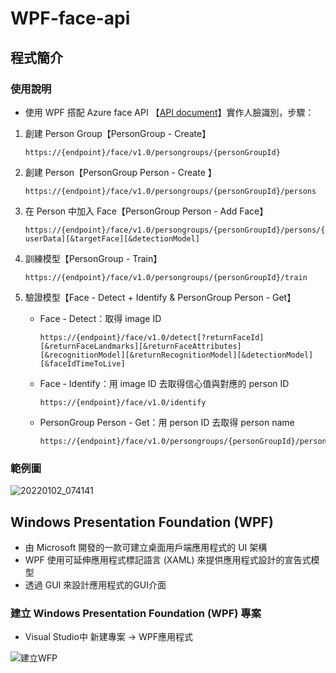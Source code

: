 # WPF-face-api
## 程式簡介
### 使用說明
* 使用 WPF 搭配 Azure face API 【[API document](https://dev.cognitive.azure.cn/docs/services/563879b61984550e40cbbe8d/operations/563879b61984550f30395236)】實作人臉識別，步驟：
1. 創建 Person Group【PersonGroup - Create】
   ```
   https://{endpoint}/face/v1.0/persongroups/{personGroupId}
   ```
   
3. 創建 Person【PersonGroup Person - Create  】
   ```
   https://{endpoint}/face/v1.0/persongroups/{personGroupId}/persons
   ```
   
5. 在 Person 中加入 Face【PersonGroup Person - Add Face】
   ```
   https://{endpoint}/face/v1.0/persongroups/{personGroupId}/persons/{personId}/persistedFaces[?userData][&targetFace][&detectionModel]
   ```
   
7. 訓練模型【PersonGroup - Train】
   ```
   https://{endpoint}/face/v1.0/persongroups/{personGroupId}/train
   ```
   
9. 驗證模型【Face - Detect + Identify & PersonGroup Person - Get】
    * Face - Detect：取得 image ID
       ```
       https://{endpoint}/face/v1.0/detect[?returnFaceId][&returnFaceLandmarks][&returnFaceAttributes][&recognitionModel][&returnRecognitionModel][&detectionModel][&faceIdTimeToLive]
       ```
       
    * Face - Identify：用 image ID 去取得信心值與對應的 person ID
      ```
      https://{endpoint}/face/v1.0/identify
      ```
    * PersonGroup Person - Get：用 person ID 去取得 person name
      ```
      https://{endpoint}/face/v1.0/persongroups/{personGroupId}/persons/{personId}
      ```
      
### 範例圖
![20220102_074141](https://user-images.githubusercontent.com/93152909/150055197-da8ebcf6-782d-449c-9967-4600a020b28e.gif)

## Windows Presentation Foundation (WPF)
* 由 Microsoft 開發的一款可建立桌面用戶端應用程式的 UI 架構
* WPF 使用可延伸應用程式標記語言 (XAML) 來提供應用程式設計的宣告式模型
* 透過 GUI 來設計應用程式的GUI介面
### 建立 Windows Presentation Foundation (WPF) 專案
* Visual Studio中 新建專案 -> WPF應用程式

![建立WFP](https://user-images.githubusercontent.com/93152909/148510458-d9e0d180-48ee-4ff0-a719-4c026f014fa0.JPG)


